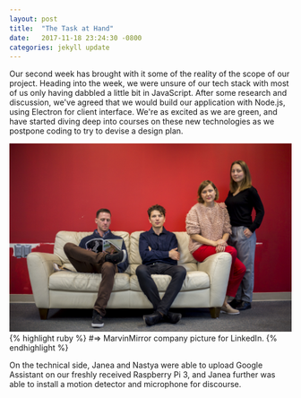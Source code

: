 ```yaml
---
layout: post
title:  "The Task at Hand"
date:   2017-11-18 23:24:30 -0800
categories: jekyll update
---
```


Our second week has brought with it some of the reality of the scope of our project. Heading into the week, we were unsure of our tech stack with most of us only having dabbled a little bit in JavaScript. After some research and discussion, we've agreed that we would build our application with Node.js, using Electron for client interface. We're as excited as we are green, and have started diving deep into courses on these new technologies as we postpone coding to try to devise a design plan.

![Team Photo](/images/teamRUS.jpg)
{% highlight ruby %}
#=> MarvinMirror company picture for LinkedIn.
{% endhighlight %}

On the technical side, Janea and Nastya were able to upload Google Assistant on our freshly received Raspberry Pi 3, and Janea further was able to install a motion detector and microphone for discourse.

